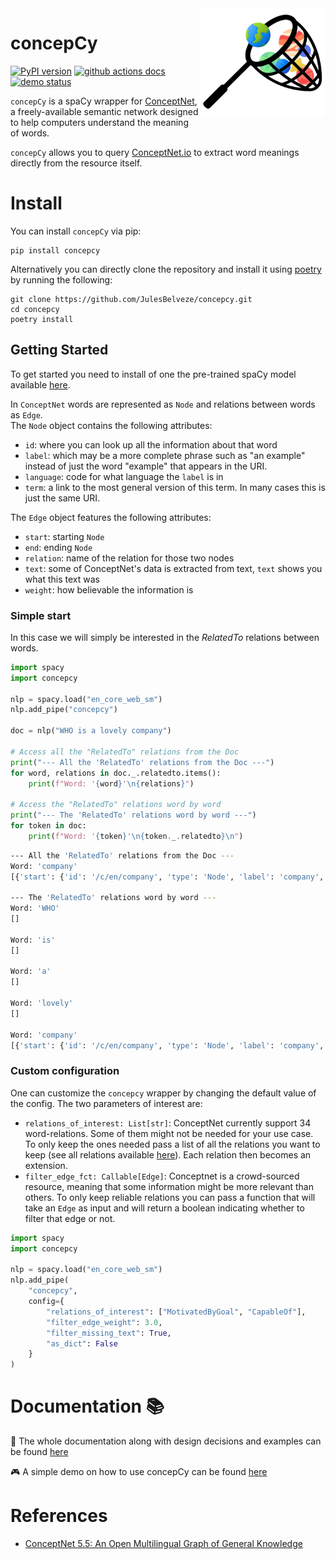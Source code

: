<img src="figures/concepcy.png" width="40%" align="right"/>

# concepCy

[![PyPI version](https://badge.fury.io/py/concepCy.svg)](https://pypi.org/project/concepCy/)
[![github actions docs](https://github.com/JulesBelveze/concepcy/actions/workflows/documentation.yaml/badge.svg)](https://julesbelveze.github.io/concepcy/)
[![demo status](https://img.shields.io/website-up-down-green-red/https/hf.space/gradioiframe/JulesBelveze/concepcy/+.svg?label=demo%20status)](https://huggingface.co/spaces/JulesBelveze/concepcy)

`concepCy` is a spaCy wrapper for [ConceptNet](https://conceptnet.io/), a freely-available semantic network designed to
help computers understand the meaning of words.

`concepCy` allows you to query [ConceptNet.io](https://conceptnet.io/) to extract word meanings directly from the
resource itself.

# Install

You can install `concepCy` via pip:

```
pip install concepcy
```

Alternatively you can directly clone the repository and install it using [poetry](https://python-poetry.org/docs/) by
running the following:

```
git clone https://github.com/JulesBelveze/concepcy.git
cd concepcy
poetry install
```

## Getting Started

To get started you need to install of one the pre-trained spaCy model available [here](https://spacy.io/models).

In `ConceptNet` words are represented as `Node` and relations between words as `Edge`. \
The `Node` object contains the following attributes:

* `id`: where you can look up all the information about that word
* `label`: which may be a more complete phrase such as "an example" instead of just the word "example" that appears in
  the URI.
* `language`: code for what language the `label` is in
* `term`: a link to the most general version of this term. In many cases this is just the same URI.

The `Edge` object features the following attributes:

* `start`: starting `Node`
* `end`: ending `Node`
* `relation`: name of the relation for those two nodes
* `text`: some of ConceptNet's data is extracted from text, `text` shows you what this text was
* `weight`: how believable the information is

### Simple start

In this case we will simply be interested in the *RelatedTo* relations between words.

```python
import spacy
import concepcy

nlp = spacy.load("en_core_web_sm")
nlp.add_pipe("concepcy")

doc = nlp("WHO is a lovely company")

# Access all the "RelatedTo" relations from the Doc
print("--- All the 'RelatedTo' relations from the Doc ---")
for word, relations in doc._.relatedto.items():
    print(f"Word: '{word}'\n{relations}")

# Access the "RelatedTo" relations word by word
print("--- The 'RelatedTo' relations word by word ---")
for token in doc:
    print(f"Word: '{token}'\n{token._.relatedto}\n")
```

```bash
--- All the 'RelatedTo' relations from the Doc ---
Word: 'company'
[{'start': {'id': '/c/en/company', 'type': 'Node', 'label': 'company', 'language': 'en', 'term': '/c/en/company'}, 'end': {'id': '/c/en/business', 'type': 'Node', 'label': 'business', 'language': 'en', 'term': '/c/en/business'}, 'relation': 'RelatedTo', 'text': '[[company]] is related to [[business]]', 'weight': 6.424017434596516}, {'start': {'id': '/c/en/company', 'type': 'Node', 'label': 'company', 'language': 'en', 'term': '/c/en/company'}, 'end': {'id': '/c/en/corporation', 'type': 'Node', 'label': 'corporation', 'language': 'en', 'term': '/c/en/corporation'}, 'relation': 'RelatedTo', 'text': '[[company]] is related to [[corporation]]', 'weight': 4.432155231938521}, {'start': {'id': '/c/en/company', 'type': 'Node', 'label': 'company', 'language': 'en', 'term': '/c/en/company'}, 'end': {'id': '/c/en/organization', 'type': 'Node', 'label': 'organization', 'language': 'en', 'term': '/c/en/organization'}, 'relation': 'RelatedTo', 'text': '[[company]] is related to [[organization]]', 'weight': 4.259107887809371}]

--- The 'RelatedTo' relations word by word ---
Word: 'WHO'
[]

Word: 'is'
[]

Word: 'a'
[]

Word: 'lovely'
[]

Word: 'company'
[{'start': {'id': '/c/en/company', 'type': 'Node', 'label': 'company', 'language': 'en', 'term': '/c/en/company'}, 'end': {'id': '/c/en/business', 'type': 'Node', 'label': 'business', 'language': 'en', 'term': '/c/en/business'}, 'relation': 'RelatedTo', 'text': '[[company]] is related to [[business]]', 'weight': 6.424017434596516}, {'start': {'id': '/c/en/company', 'type': 'Node', 'label': 'company', 'language': 'en', 'term': '/c/en/company'}, 'end': {'id': '/c/en/corporation', 'type': 'Node', 'label': 'corporation', 'language': 'en', 'term': '/c/en/corporation'}, 'relation': 'RelatedTo', 'text': '[[company]] is related to [[corporation]]', 'weight': 4.432155231938521}, {'start': {'id': '/c/en/company', 'type': 'Node', 'label': 'company', 'language': 'en', 'term': '/c/en/company'}, 'end': {'id': '/c/en/organization', 'type': 'Node', 'label': 'organization', 'language': 'en', 'term': '/c/en/organization'}, 'relation': 'RelatedTo', 'text': '[[company]] is related to [[organization]]', 'weight': 4.259107887809371}]
```

### Custom configuration

One can customize the `concepcy` wrapper by changing the default value of the config. The two parameters of interest
are:

* `relations_of_interest: List[str]`: ConceptNet currently support 34 word-relations. Some of them might not be needed
  for your use case. To only keep the ones needed pass a list of all the relations you want to keep (see all relations
  available [here](https://github.com/commonsense/conceptnet5/wiki/Relations)). Each relation then becomes an extension.
* `filter_edge_fct: Callable[Edge]`: Conceptnet is a crowd-sourced resource, meaning that some information might be more
  relevant than others. To only keep reliable relations you can pass a function that will take an `Edge` as input and
  will return a boolean indicating whether to filter that edge or not.

```python
import spacy
import concepcy

nlp = spacy.load("en_core_web_sm")
nlp.add_pipe(
    "concepcy",
    config={
        "relations_of_interest": ["MotivatedByGoal", "CapableOf"],
        "filter_edge_weight": 3.0,
        "filter_missing_text": True,
        "as_dict": False
    }
)
```

# Documentation 📚

📄 The whole documentation along with design decisions and examples can be
found [here](https://julesbelveze.github.io/concepcy/)

🎮 A simple demo on how to use concepCy can be found [here](https://huggingface.co/spaces/JulesBelveze/concepcy)

# References

* [ConceptNet 5.5: An Open Multilingual Graph of General Knowledge](https://arxiv.org/abs/1612.03975)
